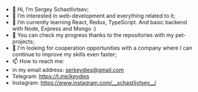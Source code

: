 - 👋 Hi, I’m Sergey Schastlivtsev;
- 👀 I’m interested in web-development and everything related to it;
- 🌱 I’m currently learning React, Redux, TypeScript. And basic backend with Node, Express and Mongo :)
- 🤩 You can check my progress thanks to the repositories with my pet-projects;
- 💞️ I'm looking for cooperation opportunities with a company where I can continue to improve my skills even faster;
- 📫 How to reach me:
-  in my email address: serkeydies@gmail.com 
-  Telegram: https://t.me/keydies
-  Instagram: https://www.instagram.com/__schastlivtsev__/

<!---
keydies/keydies is a ✨ special ✨ repository because its `README.md` (this file) appears on your GitHub profile.
You can click the Preview link to take a look at your changes.
--->
